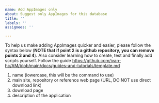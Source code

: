 ```yaml
---
name: Add AppImages only
about: Suggest only AppImages for this database
title: ''
labels: ''
assignees: ''

---
```


To help us make adding AppImages quicker and easier, please follow the syntax below (**NOTE that if point 2 is a github repository, you can remove points 3 and 4**). Also consider learning how to create, test and finally add scripts yourself. Follow the guide https://github.com/ivan-hc/AM/blob/main/docs/guides-and-tutorials/template.md

1. name (lowercase, this will be the command to use)
2. main site, repository or reference web page (URL, DO NOT use direct download link)
3. download page
4. description of the application
